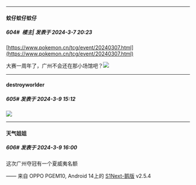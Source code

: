 ﻿
*****

####  蚊仔蚊仔蚊仔  
##### 604#         楼主| 发表于 2024-3-7 20:23

[https://www.pokemon.cn/tcg/event/20240307.html](https://www.pokemon.cn/tcg/event/20240307.html)

大赛一周年了，广州不会还在那小场馆吧？<img src="https://static.saraba1st.com/image/smiley/face2017/049.png" referrerpolicy="no-referrer">


*****

####  destroyworlder  
##### 605#       发表于 2024-3-9 15:12

<img src="https://static.saraba1st.com/image/smiley/face2017/036.png" referrerpolicy="no-referrer">


*****

####  天气姐姐  
##### 606#       发表于 2024-3-9 16:00

这次广州夺冠有一个夏威夷名额

—— 来自 OPPO PGEM10, Android 14上的 [S1Next-鹅版](https://github.com/ykrank/S1-Next/releases) v2.5.4

